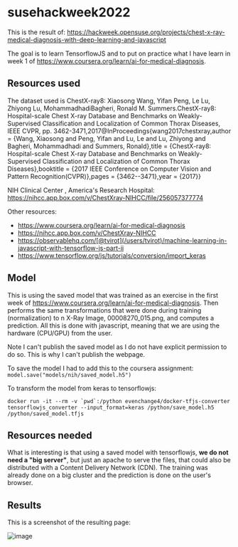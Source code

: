 # susehackweek2022

This is the result of:
https://hackweek.opensuse.org/projects/chest-x-ray-medical-diagnosis-with-deep-learning-and-javascript

The goal is to learn TensorflowJS and to put on practice what I have learn in week 1 of https://www.coursera.org/learn/ai-for-medical-diagnosis.

## Resources used

The dataset used is ChestX-ray8: Xiaosong Wang, Yifan Peng, Le Lu, Zhiyong Lu, MohammadhadiBagheri, Ronald M. Summers.ChestX-ray8: Hospital-scale Chest X-ray Database and Benchmarks on Weakly-Supervised Classification and Localization of Common Thorax Diseases, IEEE CVPR, pp. 3462-3471,2017@InProceedings{wang2017chestxray,author    = {Wang, Xiaosong and Peng, Yifan and Lu, Le and Lu, Zhiyong and Bagheri, Mohammadhadi and Summers, Ronald},title     = {ChestX-ray8: Hospital-scale Chest X-ray Database and Benchmarks on Weakly-Supervised Classification and Localization of Common Thorax Diseases},booktitle = {2017 IEEE Conference on Computer Vision and Pattern Recognition(CVPR)},pages     = {3462--3471},year      = {2017}}

NIH Clinical Center , America's Research Hospital: https://nihcc.app.box.com/v/ChestXray-NIHCC/file/256057377774

Other resources:
   - https://www.coursera.org/learn/ai-for-medical-diagnosis
   - https://nihcc.app.box.com/v/ChestXray-NIHCC
   - https://observablehq.com/[@tvirot](/users/tvirot)/machine-learning-in-javascript-with-tensorflow-js-part-ii
   - https://www.tensorflow.org/js/tutorials/conversion/import_keras

## Model

This is using the saved model that was trained as an exercise in the first week of https://www.coursera.org/learn/ai-for-medical-diagnosis. Then performs the same transformations that were done during training (normalization) to n X-Ray Image, 00008270_015.png, and computes a prediction. All this is done with javascript, meaning that we are using the hardware (CPU/GPU) from the user.

Note I can't publish the saved model as I do not have explicit permission to do so. This is why I can't publish the webpage.

To save the model I had to add this to the coursera assignment:
```model.save("models/nih/saved_model.h5")```

To transform the model from keras to tensorflowjs:

```
docker run -it --rm -v `pwd`:/python evenchange4/docker-tfjs-converter tensorflowjs_converter --input_format=keras /python/save_model.h5 /python/saved_model.tfjs
```

## Resources needed

What is interesting is that using a saved model with tensorflowjs, **we do not need a "big server"**, but just an apache to serve the files, that could also be distributed with a Content Delivery Network (CDN). The training was already done on a big cluster and the prediction is done on the user's browser.

## Results

This is a screenshot of the resulting page:


![image](https://user-images.githubusercontent.com/1148215/176908228-ffae44cc-92b8-4d62-af8c-c22b6a3bce6d.png)

